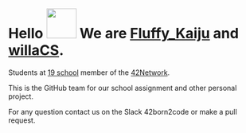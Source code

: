 # Hello <img src="https://c.tenor.com/SNL9_xhZl9oAAAAi/waving-hand-joypixels.gif" height="60px"> We are [Fluffy_Kaiju](https://github.com/Matthew-Dreemurr) and [willaCS](https://github.com/willaCS).

Students at [19 school](https://campus19.be/) member of the [42Network](https://42.fr/en/network-42/).

This is the GitHub team for our school assignment and other personal project.

For any question contact us on the Slack 42born2code or make a pull request.
